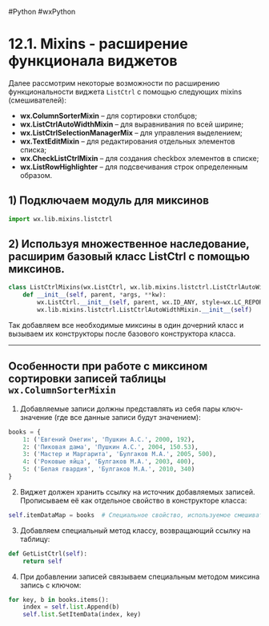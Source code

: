 #Python #wxPython

# 12.1. Mixins - расширение функционала виджетов

Далее рассмотрим некоторые возможности по расширению функциональности виджета `ListCtrl` с помощью следующих mixins (смешивателей):

- **wx.ColumnSorterMixin** – для сортировки столбцов;
- **wx.ListCtrlAutoWidthMixin** – для выравнивания по всей ширине;
- **wx.ListCtrlSelectionManagerMix** – для управления выделением;
- **wx.TextEditMixin** – для редактирования отдельных элементов списка;
- **wx.CheckListCtrlMixin** – для создания checkbox элементов в списке;
- **wx.ListRowHighlighter** – для подсвечивания строк определенным образом.

## 1) Подключаем модуль для миксинов

```python
import wx.lib.mixins.listctrl
```

## 2) Используя множественное наследование, расширим базовый класс ListCtrl с помощью миксинов.

```python
class ListCtrlMixins(wx.ListCtrl, wx.lib.mixins.listctrl.ListCtrlAutoWidthMixin):
    def __init__(self, parent, *args, **kw):
        wx.ListCtrl.__init__(self, parent, wx.ID_ANY, style=wx.LC_REPORT)  # Сначала вызываем конструктор основного класса, который хотим расширить.
        wx.lib.mixins.listctrl.ListCtrlAutoWidthMixin.__init__(self)        # Затем конструктор миксина
```

Так добавляем все необходимые миксины в один дочерний класс и вызываем их конструкторы после базового конструктора класса.

---

## Особенности при работе с миксином сортировки записей таблицы `wx.ColumnSorterMixin` 

1) Добавляемые записи должны представлять из себя пары ключ-значение (где все данные записи будут значением):
```python
books = {
    1: ('Евгений Онегин', 'Пушкин А.С.', 2000, 192),
    2: ('Пиковая дама', 'Пушкин А.С.', 2004, 150.53),
    3: ('Мастер и Маргарита', 'Булгаков М.А.', 2005, 500),
    4: ('Роковые яйца', 'Булгаков М.А.', 2003, 400),
    5: ('Белая гвардия', 'Булгаков М.А.', 2010, 340)
}
```

2) Виджет должен хранить ссылку на источник добавляемых записей. Прописываем её как отдельное свойство в конструкторе класса:
```python
self.itemDataMap = books  # Специальное свойство, используемое смешивателем
```

3) Добавляем специальный метод классу, возвращающий ссылку на таблицу:
```python
def GetListCtrl(self):
    return self
```

4) При добавлении записей связываем специальным методом миксина запись с ключом:
```python
for key, b in books.items():
    index = self.list.Append(b)
    self.list.SetItemData(index, key)
```
